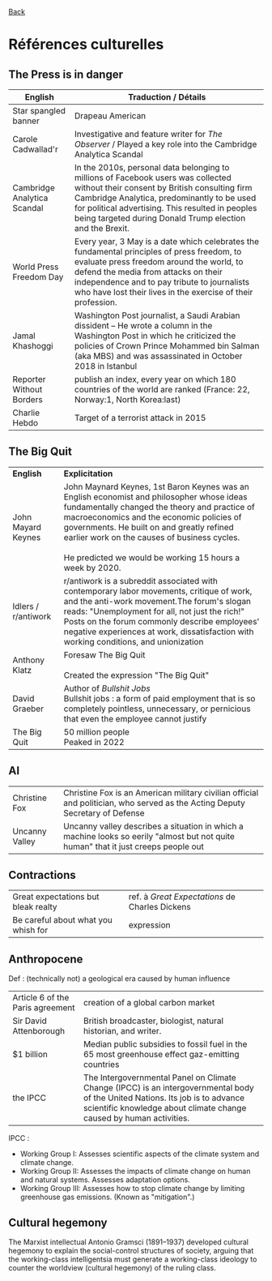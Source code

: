[Back](../README.md)

# Références culturelles

## The Press is in danger

| English | Traduction / Détails |
| --- | --- |
| Star spangled banner | Drapeau American |
| Carole Cadwallad'r | Investigative and feature writer for *The Observer* / Played a key role into the Cambridge Analytica Scandal |
| Cambridge Analytica Scandal | In the 2010s, personal data belonging to millions of Facebook users was collected without their consent by British consulting firm Cambridge Analytica, predominantly to be used for political advertising. This resulted in peoples being targeted during Donald Trump election and the Brexit. |
| World Press Freedom Day | Every year, 3 May is a date which celebrates the fundamental principles of press freedom, to evaluate press freedom around the world, to defend the media from attacks on their independence and to pay tribute to journalists who have lost their lives in the exercise of their profession. |
| Jamal Khashoggi | Washington Post journalist, a Saudi Arabian dissident – He wrote a column in the Washington Post in which he criticized the policies of Crown Prince Mohammed bin Salman (aka MBS) and was assassinated in October 2018 in Istanbul |
| Reporter Without Borders | publish an index, every year on which 180 countries of the world are ranked (France: 22, Norway:1, North Korea:last) |
| Charlie Hebdo | Target of a terrorist attack in 2015 |

## The Big Quit

|     |     |
| --- | --- |
| **English** | **Explicitation** |
| John Mayard Keynes | John Maynard Keynes, 1st Baron Keynes was an English economist and philosopher whose ideas fundamentally changed the theory and practice of macroeconomics and the economic policies of governments. He built on and greatly refined earlier work on the causes of business cycles.   <br><br/>He predicted we would be working 15 hours a week by 2020. |
| Idlers / r/antiwork | r/antiwork is a subreddit associated with contemporary labor movements, critique of work, and the anti-work movement.The forum's slogan reads: "Unemployment for all, not just the rich!" Posts on the forum commonly describe employees' negative experiences at work, dissatisfaction with working conditions, and unionization |
| Anthony Klatz | Foresaw The Big Quit  <br><br/>Created the expression "The Big Quit" |
| David Graeber | Author of *Bullshit Jobs*   <br>Bullshit jobs : a form of paid employment that is so completely pointless, unnecessary, or pernicious that even the employee cannot justify |
| The Big Quit | 50 million people  <br>Peaked in 2022 |

## AI

|||
|-|-|
|Christine Fox|Christine Fox is an American military civilian official and politician, who served as the Acting Deputy Secretary of Defense|
|Uncanny Valley|Uncanny valley describes a situation in which a machine looks so eerily "almost but not quite human" that it just creeps people out|

## Contractions

|||
|-|-|
|Great expectations but bleak realty| ref. à *Great Expectations* de Charles Dickens|
|Be careful about what you whish for| expression |

## Anthropocene

Def : (technically not) a geological era caused by human influence

|||
|-|-|
|Article 6 of the Paris agreement|creation of a global carbon market|
|Sir David Attenborough|British broadcaster, biologist, natural historian, and writer.|
| $1 billion | Median public subsidies to fossil fuel in the 65 most greenhouse effect gaz-emitting countries |
| the IPCC | The Intergovernmental Panel on Climate Change (IPCC) is an intergovernmental body of the United Nations. Its job is to advance scientific knowledge about climate change caused by human activities. |

IPCC :

- Working Group I: Assesses scientific aspects of the climate system and climate change.
- Working Group II: Assesses the impacts of climate change on human and natural systems. Assesses adaptation options.
- Working Group III: Assesses how to stop climate change by limiting greenhouse gas emissions. (Known as "mitigation".)

## Cultural hegemony

The Marxist intellectual Antonio Gramsci (1891–1937) developed cultural hegemony to explain the social-control structures of society, arguing that the working-class intelligentsia must generate a working-class ideology to counter the worldview (cultural hegemony) of the ruling class.
